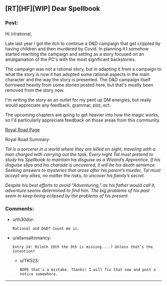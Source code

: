 ## [RT][HF][WIP] Dear Spellbook

### Post:

Hi /r/rational, 

Late last year I got the itch to continue a D&D campaign that got crippled by having children and then murdered by Covid. In planning it I somehow started rewriting the campaign and setting as a story focused on an amalgamation of the PC's with the most significant backstories.

The campaign was not a rational story, but in adapting it from a campaign to what the story is now it has adopted some rational aspects in the main character and the way the story is presented. The D&D campaign itself borrowed heavily from some stories posted here, but that's mostly been removed from the story now. 

I'm writing the story as an outlet for my pent up DM energies, but really would appreciate any feedback, grammar, plot, ect. 

The upcoming chapters are going to get heavier into how the magic works, so I'd particularly appreciate feedback on those areas from this community. 

[Royal Road Page](https://www.royalroad.com/fiction/40601/dear-spellbook)

Royal Road Summary:

*Tal is a sorcerer in a world where they are killed on sight, traveling with a man charged with carrying out the task. Every night Tal must pretend to study his* *Spellbook* *to maintain his disguise as a Wizard’s Apprentice. If his disguise slips and his charade is uncovered, it will be his death sentence. Seeking answers to mysteries that arose after his parent’s murder, Tal must accept any allies, no matter the risks, to uncover his family’s secret.*

*Despite his best efforts to avoid “Adventuring,” as his father would call it, adventure seems determined to find him. The big problems of his past seem to keep being eclipsed by the problems of his present.*

### Comments:

- u/th30dor:
  ```
  Rational and D&D? Count me in.
  ```

- u/allansaltomancy:
  ```
  Entry 14: Riloth 19th the 9th is missing....? Unless that’s the intention?
  ```

  - u/TK523:
    ```
    NOPE that's a mistake. Thanks! I will fix that now and post a notice somewhere.
    ```

---

